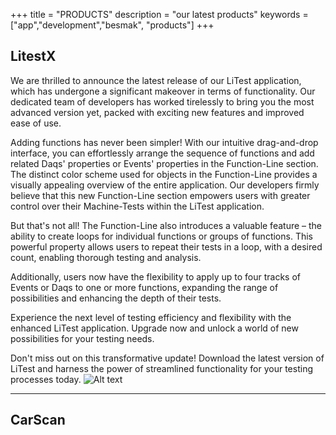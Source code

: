 +++
title = "PRODUCTS"
description = "our latest products"
keywords = ["app","development","besmak", "products"]
+++


## LitestX

We are thrilled to announce the latest release of our LiTest application, which has undergone a significant makeover in terms of functionality. Our dedicated team of developers has worked tirelessly to bring you the most advanced version yet, packed with exciting new features and improved ease of use.

Adding functions has never been simpler! With our intuitive drag-and-drop interface, you can effortlessly arrange the sequence of functions and add related Daqs' properties or Events' properties in the Function-Line section. The distinct color scheme used for objects in the Function-Line provides a visually appealing overview of the entire application. Our developers firmly believe that this new Function-Line section empowers users with greater control over their Machine-Tests within the LiTest application.

But that's not all! The Function-Line also introduces a valuable feature – the ability to create loops for individual functions or groups of functions. This powerful property allows users to repeat their tests in a loop, with a desired count, enabling thorough testing and analysis.

Additionally, users now have the flexibility to apply up to four tracks of Events or Daqs to one or more functions, expanding the range of possibilities and enhancing the depth of their tests.

Experience the next level of testing efficiency and flexibility with the enhanced LiTest application. Upgrade now and unlock a world of new possibilities for your testing needs.

Don't miss out on this transformative update! Download the latest version of LiTest and harness the power of streamlined functionality for your testing processes today.
![Alt text](/img/blog/Litest_24-5-2023.jpg "litest")

---
## CarScan

